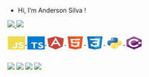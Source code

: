 - Hi, I’m Anderson Silva !

<div align="left">
  <a href="https://github.com/andersonsstr">
  <img height="180em" src="https://github-readme-stats.vercel.app/api?username=andersonsstr&show_icons=true&theme=dark&include_all_commits=true&count_private=true"/>
  <img height="180em" src="https://github-readme-stats.vercel.app/api/top-langs/?username=andersonsstr&layout=compact&langs_count=7&theme=dark"/>
</div>

<div style="display: inline_block"><br>
  <img align="center" alt="Anderson-Js" height="30" width="40" src="https://raw.githubusercontent.com/devicons/devicon/master/icons/javascript/javascript-plain.svg">
  <img align="center" alt="Anderson-Ts" height="30" width="40" src="https://raw.githubusercontent.com/devicons/devicon/master/icons/typescript/typescript-plain.svg">
  <img align="center" alt="Anderson-Angular" height="30" width="40" src="https://raw.githubusercontent.com/devicons/devicon/master/icons/angularjs/angularjs-plain.svg">
  <img align="center" alt="Anderson-HTML" height="30" width="40" src="https://raw.githubusercontent.com/devicons/devicon/master/icons/html5/html5-original.svg">
  <img align="center" alt="Anderson-CSS" height="30" width="40" src="https://raw.githubusercontent.com/devicons/devicon/master/icons/css3/css3-original.svg">
  <img align="center" alt="Anderson-Python" height="30" width="40" src="https://raw.githubusercontent.com/devicons/devicon/master/icons/python/python-original.svg">
  <img align="center" alt="Anderson-Csharp" height="30" width="40" src="https://raw.githubusercontent.com/devicons/devicon/master/icons/csharp/csharp-original.svg">
</div>

  ##
  
<div> 
 <a href = "https://www.andersoncode.com.br"><img src="https://img.shields.io/badge/Gmail-D14836?style=for-the-badge&logo=gmail&logoColor=white"  target="_blank"></a> 
 <a href = "https://www.instagram.com/andersoncode.dev/"><img src="https://img.shields.io/badge/Instagram-%23E4405F.svg?style=for-the-badge&logo=Instagram&logoColor=white"  target="_blank"></a> 
 <a href = "mailto:contato@andersoncode.com.br"><img src="https://img.shields.io/badge/Gmail-D14836?style=for-the-badge&logo=gmail&logoColor=white"  target="_blank"></a>   
 <a href="https://www.linkedin.com/in/andersonsilvadevtr" target="_blank"><img src="https://img.shields.io/badge/-LinkedIn-%230077B5?style=for-the-badge&logo=linkedin&logoColor=white"  target="_blank"></a>  
</div>
